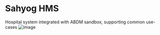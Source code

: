 # Sahyog HMS
Hospital system integrated with ABDM sandbox, supporting common use-cases
![image](https://user-images.githubusercontent.com/54362178/213464886-c6aafddc-fb42-487b-96c4-ada43d442d53.png)
